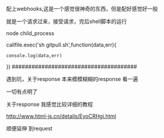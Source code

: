 
配上webhooks,这是一个感觉很神奇的东西，但是配好感觉好一般


就是一个请求过来，接受请求，完后shell脚本的运行

node  child_process

callfile.exec('sh gitpull.sh',function(data,err){

    console.log(data,err)

  })
 ######################################

遇到坑，关于response   本来模模糊糊的response 看一遍

一切有点明了

关于response 我感觉比较详细的教程

http://www.html-js.cn/details/EyoCRHgi.html


顺便延伸 到request